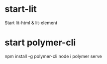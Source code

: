 # start-lit
Start lit-html &amp; lit-element


# start polymer-cli
npm install -g polymer-cli
node i
polymer serve